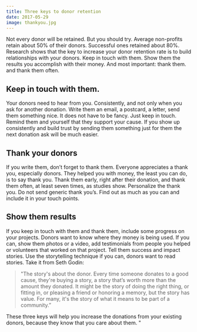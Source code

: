 ```yaml
---
title: Three keys to donor retention
date: 2017-05-29
image: thankyou.jpg
---
```

Not every donor will be retained. But you should try. Average non-profits retain about 50% of their donors. Successful ones retained about 80%. Research shows that the key to increase your donor retention rate is to build relationships with your donors. Keep in touch with them. Show them the results you accomplish with their money. And most important: thank them. and thank them often.

## Keep in touch with them.

Your donors need to hear from you. Consistently, and not only when you ask for another donation. Write them an email, a postcard, a letter, send them something nice. It does not have to be fancy. Just keep in touch. Remind them and yourself that they support your cause. If you show up consistently and build trust by sending them something just for them the next donation ask will be much easier.

## Thank your donors 

If you write them, don’t forget to thank them. Everyone appreciates a thank you, especially donors. They helped you with money, the least you can do, is to say thank you. 
Thank them early, right after their donation, and thank them often, at least seven times, as studies show. 
Personalize the thank you. Do not send generic thank you’s. Find out as much as you can and include it in your touch points. 


## Show them results

If you keep in touch with them and thank them, include some progress on your projects. Donors want to know where they money is being used. If you can, show them photos or a video, add testimonials from people you helped or volunteers that worked on that project. Tell them success and impact stories. Use the storytelling technique if you can, donors want to read stories. Take it from Seth Godin: 

> "The story's about the donor. Every time someone donates to a good cause, they're buying a story, a story that’s worth more than the amount they donated. It might be the story of doing the right thing, or fitting in, or pleasing a friend or honoring a memory, but the story has value. For many, it's the story of what it means to be part of a community.”

These three keys will help you increase the donations from your existing donors, because they know that you care about them. 
"

